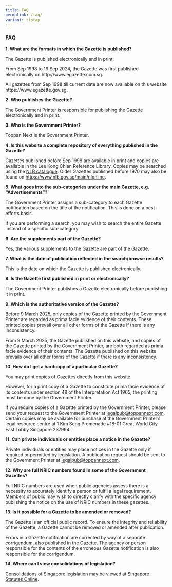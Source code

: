 ```yaml
---
title: FAQ
permalink: /faq/
variant: tiptap
---
```

<h3><strong>FAQ</strong></h3>
<p><strong>1. What are the formats in which the Gazette is published?</strong>
</p>
<p>The Gazette is published electronically and in print.</p>
<p>From Sep 1998 to 19 Sep 2024, the Gazette was first published electronically
on http://www.egazette.com.sg.</p>
<p>All gazettes from Sep 1998 till current date are now available on this
website https://www.egazette.gov.sg.</p>
<p><strong>2. Who publishes the Gazette?</strong>
</p>
<p>The Government Printer is responsible for publishing the Gazette electronically
and in print.</p>
<p><strong>3. Who is the Government Printer?</strong>
</p>
<p>Toppan Next is the Government Printer.</p>
<p><strong>4. Is this website a complete repository of everything published in the Gazette?</strong>
</p>
<p>Gazettes published before Sep 1998 are available in print and copies are
available in the Lee Kong Chian Reference Library. Copies may be searched
using the <a href="https://catalogue.nlb.gov.sg" rel="noopener nofollow" target="_blank">NLB catalogue</a>.
Older Gazettes published before 1970 may also be found on&nbsp;<a href="https://catalogue.nlb.gov.sg/" rel="noopener noreferrer nofollow" target="_blank">https://www.nlb.gov.sg/main/nlonline</a>.
&nbsp;</p>
<p><strong>5. What goes into the sub-categories under the main Gazette, e.g. “Advertisements”?</strong>
</p>
<p>The Government Printer assigns a sub-category to each Gazette notification
based on the title of the notification. This is done on a best-efforts
basis.</p>
<p>If you are performing a search, you may wish to search the entire Gazette
instead of a specific sub-category.</p>
<p><strong>6. Are the supplements part of the Gazette?</strong>
</p>
<p>Yes, the various supplements to the Gazette are part of the Gazette.</p>
<p><strong>7. What is the date of publication reflected in the search/browse results?</strong>
</p>
<p>This is the date on which the Gazette is published electronically.</p>
<p><strong>8. Is the Gazette first published in print or electronically?</strong>
</p>
<p>The Government Printer publishes a Gazette electronically before publishing
it in print.</p>
<p><strong>9. Which is the authoritative version of the Gazette?</strong>
</p>
<p>Before 9 March 2025, only copies of the Gazette printed by the Government
Printer are regarded as prima facie evidence of their contents. These printed
copies prevail over all other forms of the Gazette if there is any inconsistency.</p>
<p>From 9 March 2025, the Gazette published on this website, and copies of
the Gazette printed by the Government Printer, are both regarded as prima
facie evidence of their contents. The Gazette published on this website
prevails over all other forms of the Gazette if there is any inconsistency.</p>
<p><strong>10. How do I get a hardcopy of a particular Gazette?</strong>
</p>
<p>You may print copies of Gazettes directly from this website.</p>
<p>However, for a print copy of a Gazette to constitute prima facie evidence
of its contents under section 48 of the Interpretation Act 1965, the printing
must be done by the Government Printer.</p>
<p>If you require copies of a Gazette printed by the Government Printer,
please send your request to the Government Printer at <a href="mailto:legalpub@toppannext.com" rel="noopener noreferrer nofollow" target="_blank">legalpub@toppannext.com</a>.
Certain copies may be available for purchase at the Government Printer’s
legal resource centre at 1 Kim Seng Promenade #18-01 Great World City East
Lobby Singapore 237994.</p>
<p><strong>11. Can private individuals or entities place a notice in the Gazette?</strong>
</p>
<p>Private individuals or entities may place notices in the Gazette only
if required or permitted by legislation. A publication request should be
sent to the Government Printer at&nbsp;<a href="mailto:legalpub@toppannext.com" rel="noopener noreferrer nofollow" target="_blank">legalpub@toppannext.com</a>.</p>
<p><strong>12. Why are full NRIC numbers found in some of the Government Gazettes?</strong>
</p>
<p>Full NRIC numbers are used when public agencies assess there is a necessity
to accurately identify a person or fulfil a legal requirement. Members
of public may wish to directly clarify with the specific agency publishing
the notice on the use of NRIC numbers in these gazettes.</p>
<p><strong>13. Is it possible for a Gazette to be amended or removed?</strong>
</p>
<p>The Gazette is an official public record. To ensure the integrity and
reliability of the Gazette, a Gazette cannot be removed or amended after
publication.</p>
<p>Errors in a Gazette notification are corrected by way of a separate corrigendum,
also published in the Gazette. The agency or person responsible for the
contents of the erroneous Gazette notification is also responsible for
the corrigendum.</p>
<p><strong>14. Where can I view consolidations of legislation?</strong>
</p>
<p>Consolidations of Singapore legislation may be viewed at&nbsp;<a href="https://sso.agc.gov.sg/" rel="noopener nofollow" target="_blank">Singapore Statutes Online</a>.</p>